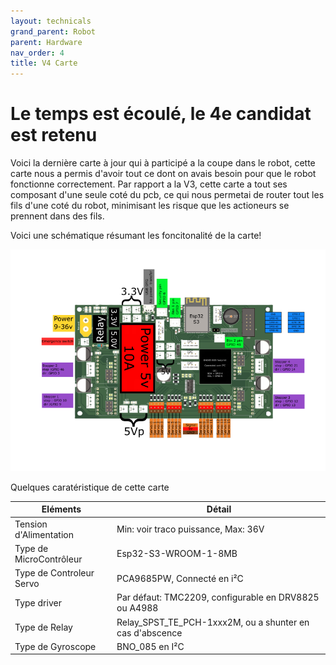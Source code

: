 ```yaml
---
layout: technicals
grand_parent: Robot
parent: Hardware
nav_order: 4
title: V4 Carte
---
```


# Le temps est écoulé, le 4e candidat est retenu

<kicanvas-embed controls="full">
    <kicanvas-source src="./V4_carte_files/MainBoardV4.kicad_sch"></kicanvas-source>
    <kicanvas-source src="./V4_carte_files/Meca.kicad_sch"></kicanvas-source>
    <kicanvas-source src="./V4_carte_files/Power.kicad_sch"></kicanvas-source>
    <kicanvas-source src="./V4_carte_files/Servo.kicad_sch"></kicanvas-source>
    <kicanvas-source src="./V4_carte_files/Logic.kicad_sch"></kicanvas-source>
    <kicanvas-source src="./V4_carte_files/steppers.kicad_sch"></kicanvas-source>
    <kicanvas-source src="./V4_carte_files/MainBoardV4.kicad_pcb"></kicanvas-source>
</kicanvas-embed>

Voici la dernière carte à jour qui à participé a la coupe dans le robot, cette carte nous a permis d'avoir tout ce dont on avais besoin pour que le robot fonctionne correctement.
Par rapport a la V3, cette carte a tout ses composant d'une seule coté du pcb, ce qui nous permetai de router tout les fils d'une coté du robot, minimisant les risque que les actioneurs
se prennent dans des fils.

Voici une schématique résumant les foncitonalité de la carte!

![Pinout de carte electronique](./Hardware_files/CartePinouts.png)


Quelques caratéristique de cette carte 

| Eléments                 | Détail                                                   |
|--------------------------|----------------------------------------------------------|
| Tension d'Alimentation   | Min: voir traco puissance, Max: 36V                      |
| Type de MicroContrôleur  | Esp32-S3-WROOM-1-8MB                                     |
| Type de Controleur Servo | PCA9685PW, Connecté en i²C                               |
| Type driver              | Par défaut: TMC2209, configurable en DRV8825 ou A4988    |
| Type de Relay            | Relay_SPST_TE_PCH-1xxx2M, ou a shunter en cas d'abscence |
| Type de Gyroscope        | BNO_085 en I²C                                           |